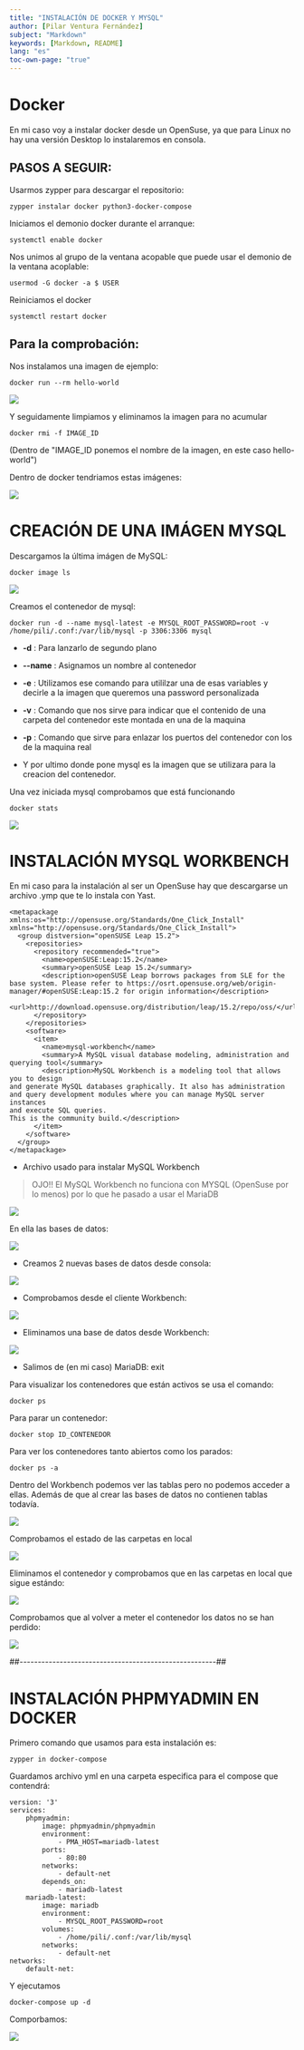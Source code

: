 ```yaml
---
title: "INSTALACIÓN DE DOCKER Y MYSQL"
author: [Pilar Ventura Fernández]
subject: "Markdown"
keywords: [Markdown, README]
lang: "es"
toc-own-page: "true"
---
```



# Docker
En mi caso voy a instalar docker desde un OpenSuse, ya que para Linux no hay una versión Desktop lo instalaremos en consola.

## PASOS A SEGUIR:

Usarmos zypper para descargar el repositorio:
```
zypper instalar docker python3-docker-compose
```
Iniciamos el demonio docker durante el arranque:
```
systemctl enable docker
```
Nos unimos al grupo de la ventana acopable que puede usar el demonio de la ventana acoplable:
```
usermod -G docker -a $ USER
```
Reiniciamos el docker
```
systemctl restart docker
```
## Para la comprobación:

Nos instalamos una imagen de ejemplo: 
```
docker run --rm hello-world
```
![](Imagenes/docker.png)

Y seguidamente limpiamos y eliminamos la imagen para no acumular
```
docker rmi -f IMAGE_ID
```
(Dentro de "IMAGE_ID ponemos el nombre de la imagen, en este caso hello-world")

Dentro de docker tendriamos estas imágenes: 

![](Imagenes/images.png)

# CREACIÓN DE UNA IMÁGEN MYSQL

Descargamos la última imágen de MySQL:
```
docker image ls
```
![](Imagenes/image_mysql.png)

Creamos el contenedor de mysql:
```
docker run -d --name mysql-latest -e MYSQL_ROOT_PASSWORD=root -v /home/pili/.conf:/var/lib/mysql -p 3306:3306 mysql
```

- **-d** : Para lanzarlo de segundo plano

- **--name** : Asignamos un nombre al contenedor

- **-e** : Utilizamos ese comando para utililzar una de esas variables y decirle a la imagen que queremos una password personalizada

- **-v** : Comando que nos sirve para indicar que el contenido de una carpeta del contenedor este montada en una de la maquina

- **-p** : Comando que sirve para enlazar los puertos del contenedor con los de la maquina real

- Y por ultimo donde pone mysql es la imagen que se utilizara para la creacion del contenedor.

Una vez iniciada mysql comprobamos que está funcionando

```
docker stats
```
![](Imagenes/stats.png)

# INSTALACIÓN MYSQL WORKBENCH

En mi caso para la instalación al ser un OpenSuse hay que descargarse un archivo .ymp que te lo instala con Yast. 

```
<metapackage xmlns:os="http://opensuse.org/Standards/One_Click_Install" xmlns="http://opensuse.org/Standards/One_Click_Install">
  <group distversion="openSUSE Leap 15.2">
    <repositories>
      <repository recommended="true">
        <name>openSUSE:Leap:15.2</name>
        <summary>openSUSE Leap 15.2</summary>
        <description>openSUSE Leap borrows packages from SLE for the base system. Please refer to https://osrt.opensuse.org/web/origin-manager/#openSUSE:Leap:15.2 for origin information</description>
        <url>http://download.opensuse.org/distribution/leap/15.2/repo/oss/</url>
      </repository>
    </repositories>
    <software>
      <item>
        <name>mysql-workbench</name>
        <summary>A MySQL visual database modeling, administration and querying tool</summary>
        <description>MySQL Workbench is a modeling tool that allows you to design
and generate MySQL databases graphically. It also has administration
and query development modules where you can manage MySQL server instances
and execute SQL queries.
This is the community build.</description>
      </item>
    </software>
  </group>
</metapackage>

```
- Archivo usado para instalar MySQL Workbench

> OJO!! El MySQL Workbench no funciona con MYSQL (OpenSuse por lo menos) por lo que he pasado a usar el MariaDB

![](Imagenes/workbech.png)

En ella las bases de datos:

![](Imagenes/databases.png)

- Creamos 2 nuevas bases de datos desde consola:

![](Imagenes/mariadb.png)

- Comprobamos desde el cliente Workbench:

![](Imagenes/db-workbench.png)


- Eliminamos una base de datos desde Workbench:

![](Imagenes/drop.png)

- Salimos de (en mi caso) MariaDB: exit

Para visualizar los contenedores que están activos se usa el comando:
```
docker ps
```
Para parar un contenedor:
```
docker stop ID_CONTENEDOR
```

Para ver los contenedores tanto abiertos como los parados:
```
docker ps -a
```

Dentro del Workbench podemos ver las tablas pero no podemos acceder a ellas. Además de que al crear las bases de datos no contienen tablas todavía. 

![](Imagenes/tabla.png)

Comprobamos el estado de las carpetas en local

![](Imagenes/.conf.png)

Eliminamos el contenedor y comprobamos que en las carpetas en local que sigue estándo: 

![](Imagenes/.conf2.png)
  
Comprobamos que al volver a meter el contenedor los datos no se han perdido:

![](Imagenes/comprobacion.png)

##------------------------------------------------------##

# INSTALACIÓN PHPMYADMIN EN DOCKER

Primero comando que usamos para esta instalación es: 
```
zypper in docker-compose
```
Guardamos archivo yml en una carpeta especifica para el compose que contendrá:

```
version: '3'
services:
    phpmyadmin:
        image: phpmyadmin/phpmyadmin
        environment:
            - PMA_HOST=mariadb-latest
        ports:
            - 80:80
        networks:
            - default-net
        depends_on: 
            - mariadb-latest
    mariadb-latest:
        image: mariadb
        environment:
            - MYSQL_ROOT_PASSWORD=root
        volumes:
            - /home/pili/.conf:/var/lib/mysql
        networks:
            - default-net
networks:
    default-net:
```
Y ejecutamos
```
docker-compose up -d
```
Comporbamos: 

![](Imagenes/phpmyadmin.png)